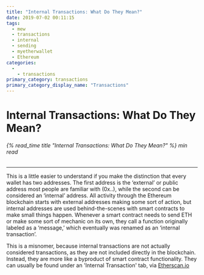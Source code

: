 ```yaml
---
title: "Internal Transactions: What Do They Mean?"
date: 2019-07-02 00:11:15
tags:
  - mew
  - transactions
  - internal
  - sending
  - myetherwallet
  - Ethereum
categories:
  - 
    - transactions
primary_category: transactions
primary_category_display_name: "Transactions"
---
```


# __Internal Transactions: What Do They Mean?__
###### {% read_time title "Internal Transactions: What Do They Mean?" %} min read
***

This is a little easier to understand if you make the distinction that every wallet has two addresses. The first address is the ‘external’ or public address most people are familiar with (0x..), while the second can be considered an ‘internal’ address. All activity through the Ethereum blockchain starts with external addresses making some sort of action, but internal addresses are used behind-the-scenes with smart contracts to make small things happen. Whenever a smart contract needs to send ETH or make some sort of mechanic on its own, they call a function originally labeled as a ‘message,’ which eventually was renamed as an ‘internal transaction’.

This is a misnomer, because internal transactions are not actually considered transactions, as they are not included directly in the blockchain. Instead, they are more like a byproduct of smart contract functionality. They can usually be found under an 'Internal Transaction' tab, via [Etherscan.io](https://www.etherscan.io)